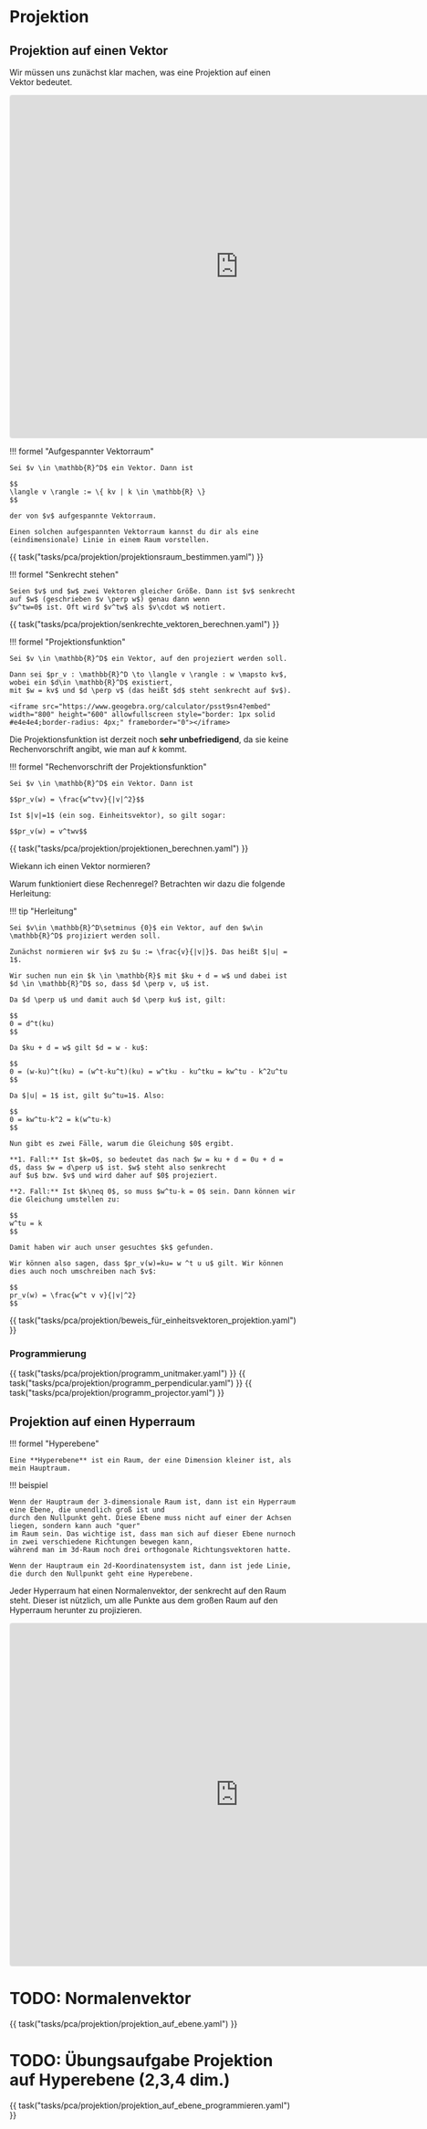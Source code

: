 # Projektion

## Projektion auf einen Vektor

Wir müssen uns zunächst klar machen, was eine Projektion auf einen Vektor bedeutet.

<iframe src="https://www.geogebra.org/calculator/mhnxsjsr?embed" width="800" height="600" allowfullscreen style="border: 1px solid #e4e4e4;border-radius: 4px;" frameborder="0"></iframe>

!!! formel "Aufgespannter Vektorraum"

    Sei $v \in \mathbb{R}^D$ ein Vektor. Dann ist 

    $$
    \langle v \rangle := \{ kv | k \in \mathbb{R} \}
    $$

    der von $v$ aufgespannte Vektorraum. 

    Einen solchen aufgespannten Vektorraum kannst du dir als eine (eindimensionale) Linie in einem Raum vorstellen.

{{ task("tasks/pca/projektion/projektionsraum_bestimmen.yaml") }}

!!! formel "Senkrecht stehen"

    Seien $v$ und $w$ zwei Vektoren gleicher Größe. Dann ist $v$ senkrecht auf $w$ (geschrieben $v \perp w$) genau dann wenn
    $v^tw=0$ ist. Oft wird $v^tw$ als $v\cdot w$ notiert. 

{{ task("tasks/pca/projektion/senkrechte_vektoren_berechnen.yaml") }}

!!! formel "Projektionsfunktion"

    Sei $v \in \mathbb{R}^D$ ein Vektor, auf den projeziert werden soll.

    Dann sei $pr_v : \mathbb{R}^D \to \langle v \rangle : w \mapsto kv$, wobei ein $d\in \mathbb{R}^D$ existiert,
    mit $w = kv$ und $d \perp v$ (das heißt $d$ steht senkrecht auf $v$).

    <iframe src="https://www.geogebra.org/calculator/psst9sn4?embed" width="800" height="600" allowfullscreen style="border: 1px solid #e4e4e4;border-radius: 4px;" frameborder="0"></iframe>

Die Projektionsfunktion ist derzeit noch **sehr unbefriedigend**, da sie keine Rechenvorschrift angibt, wie
man auf $k$ kommt.

!!! formel "Rechenvorschrift der Projektionsfunktion"

    Sei $v \in \mathbb{R}^D$ ein Vektor. Dann ist

    $$pr_v(w) = \frac{w^tvv}{|v|^2}$$

    Ist $|v|=1$ (ein sog. Einheitsvektor), so gilt sogar:

    $$pr_v(w) = v^twv$$

{{ task("tasks/pca/projektion/projektionen_berechnen.yaml") }}

Wiekann ich einen Vektor normieren?

Warum funktioniert diese Rechenregel? Betrachten wir dazu die folgende Herleitung:

!!! tip "Herleitung"
    
    Sei $v\in \mathbb{R}^D\setminus {0}$ ein Vektor, auf den $w\in \mathbb{R}^D$ projiziert werden soll.
    
    Zunächst normieren wir $v$ zu $u := \frac{v}{|v|}$. Das heißt $|u| = 1$.
    
    Wir suchen nun ein $k \in \mathbb{R}$ mit $ku + d = w$ und dabei ist $d \in \mathbb{R}^D$ so, dass $d \perp v, u$ ist.
    
    Da $d \perp u$ und damit auch $d \perp ku$ ist, gilt:
    
    $$
    0 = d^t(ku)
    $$
    
    Da $ku + d = w$ gilt $d = w - ku$:
    
    $$
    0 = (w-ku)^t(ku) = (w^t-ku^t)(ku) = w^tku - ku^tku = kw^tu - k^2u^tu
    $$
    
    Da $|u| = 1$ ist, gilt $u^tu=1$. Also:
    
    $$
    0 = kw^tu-k^2 = k(w^tu-k)
    $$
    
    Nun gibt es zwei Fälle, warum die Gleichung $0$ ergibt.
    
    **1. Fall:** Ist $k=0$, so bedeutet das nach $w = ku + d = 0u + d = d$, dass $w = d\perp u$ ist. $w$ steht also senkrecht
    auf $u$ bzw. $v$ und wird daher auf $0$ projeziert.
    
    **2. Fall:** Ist $k\neq 0$, so muss $w^tu-k = 0$ sein. Dann können wir die Gleichung umstellen zu:
    
    $$
    w^tu = k
    $$
    
    Damit haben wir auch unser gesuchtes $k$ gefunden.
    
    Wir können also sagen, dass $pr_v(w)=ku= w ^t u u$ gilt. Wir können dies auch noch umschreiben nach $v$:
    
    $$
    pr_v(w) = \frac{w^t v v}{|v|^2}
    $$

{{ task("tasks/pca/projektion/beweis_für_einheitsvektoren_projektion.yaml") }}

### Programmierung

{{ task("tasks/pca/projektion/programm_unitmaker.yaml") }}
{{ task("tasks/pca/projektion/programm_perpendicular.yaml") }}
{{ task("tasks/pca/projektion/programm_projector.yaml") }}

## Projektion auf einen Hyperraum

!!! formel "Hyperebene"
    
    Eine **Hyperebene** ist ein Raum, der eine Dimension kleiner ist, als mein Hauptraum.

!!! beispiel

    Wenn der Hauptraum der 3-dimensionale Raum ist, dann ist ein Hyperraum eine Ebene, die unendlich groß ist und 
    durch den Nullpunkt geht. Diese Ebene muss nicht auf einer der Achsen liegen, sondern kann auch "quer"
    im Raum sein. Das wichtige ist, dass man sich auf dieser Ebene nurnoch in zwei verschiedene Richtungen bewegen kann,
    während man im 3d-Raum noch drei orthogonale Richtungsvektoren hatte.

    Wenn der Hauptraum ein 2d-Koordinatensystem ist, dann ist jede Linie, die durch den Nullpunkt geht eine Hyperebene.
    
Jeder Hyperraum hat einen Normalenvektor, der senkrecht auf den Raum steht. Dieser ist nützlich, um alle 
Punkte aus dem großen Raum auf den Hyperraum herunter zu projizieren.

<iframe src="https://www.geogebra.org/calculator/aejercma?embed" width="800" height="600" allowfullscreen style="border: 1px solid #e4e4e4;border-radius: 4px;" frameborder="0"></iframe>

# TODO: Normalenvektor

{{ task("tasks/pca/projektion/projektion_auf_ebene.yaml") }}

# TODO: Übungsaufgabe Projektion auf Hyperebene (2,3,4 dim.)

{{ task("tasks/pca/projektion/projektion_auf_ebene_programmieren.yaml") }}



